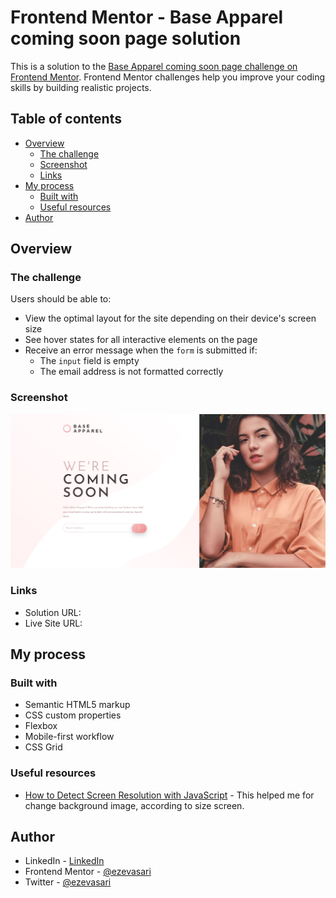 # Frontend Mentor - Base Apparel coming soon page solution

This is a solution to the [Base Apparel coming soon page challenge on Frontend Mentor](https://www.frontendmentor.io/challenges/base-apparel-coming-soon-page-5d46b47f8db8a7063f9331a0). Frontend Mentor challenges help you improve your coding skills by building realistic projects. 

## Table of contents

- [Overview](#overview)
  - [The challenge](#the-challenge)
  - [Screenshot](#screenshot)
  - [Links](#links)
- [My process](#my-process)
  - [Built with](#built-with)
  - [Useful resources](#useful-resources)
- [Author](#author)

## Overview

### The challenge

Users should be able to:

- View the optimal layout for the site depending on their device's screen size
- See hover states for all interactive elements on the page
- Receive an error message when the `form` is submitted if:
  - The `input` field is empty
  - The email address is not formatted correctly

### Screenshot

![](images/screenshot.jpg)


### Links

- Solution URL: [](https://www.frontendmentor.io/solutions/base-apparel-coming-soon-page-with-css-grid-JE-kKDHnn)
- Live Site URL: [](https://ezevasari.github.io/base-apparel-page/)

## My process

### Built with

- Semantic HTML5 markup
- CSS custom properties
- Flexbox
- Mobile-first workflow
- CSS Grid
### Useful resources

- [How to Detect Screen Resolution with JavaScript](https://www.tutorialrepublic.com/faq/how-to-detect-screen-resolution-with-javascript.php) - This helped me for change background image, according to size screen.

## Author

- LinkedIn - [LinkedIn](https://www.linkedin.com/in/ernesto-vasari-13b366185/)
- Frontend Mentor - [@ezevasari](https://www.frontendmentor.io/profile/EzeVasari)
- Twitter - [@ezevasari](https://www.twitter.com/ezevasari)
